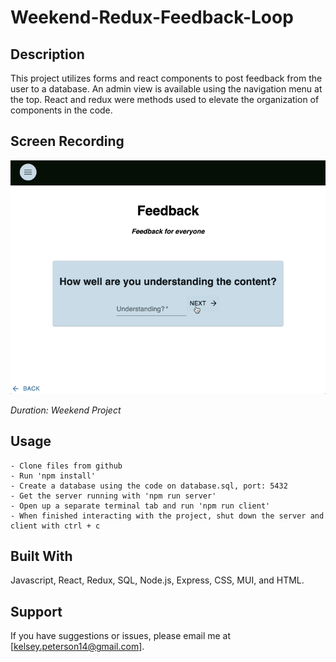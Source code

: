 # Weekend-Redux-Feedback-Loop

## Description

This project utilizes forms and react components to post feedback from the user to a database. An admin view is available using the navigation menu at the top. React and redux were methods used to elevate the organization of components in the code.

## Screen Recording

![](walkthrough.gif)

_Duration: Weekend Project_

## Usage
    - Clone files from github
    - Run 'npm install'
    - Create a database using the code on database.sql, port: 5432
    - Get the server running with 'npm run server'
    - Open up a separate terminal tab and run 'npm run client'
    - When finished interacting with the project, shut down the server and client with ctrl + c

## Built With
Javascript, React, Redux, SQL, Node.js, Express, CSS, MUI, and HTML.

## Support
If you have suggestions or issues, please email me at [kelsey.peterson14@gmail.com].
